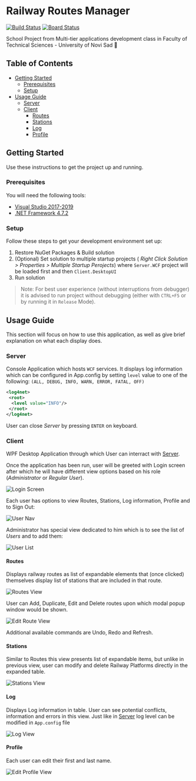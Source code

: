 # Railway Routes Manager

[![Build Status](https://dev.azure.com/dakenzi97/RvaProjekat/_apis/build/status/DaniloNovakovic.RVA_SchoolProject?branchName=master)](https://dev.azure.com/dakenzi97/RvaProjekat/_build/latest?definitionId=1&branchName=master)
[![Board Status](https://dev.azure.com/dakenzi97/d60d784a-e122-4c92-a447-3ccb352a5663/4248bfb9-fe72-4b6f-a6e7-193b9bfd7451/_apis/work/boardbadge/da74dcbe-8edf-4e01-a49a-5540bd8b75da?columnOptions=1)](https://dev.azure.com/dakenzi97/d60d784a-e122-4c92-a447-3ccb352a5663/_boards/board/t/4248bfb9-fe72-4b6f-a6e7-193b9bfd7451/Microsoft.RequirementCategory/)

School Project from Multi-tier applications development class in Faculty of Technical Sciences - University of Novi Sad 🏫

## Table of Contents

- [Getting Started](#Getting-Started)
  - [Prerequisites](#Prerequisites)
  - [Setup](#Setup)
- [Usage Guide](#Usage-Guide)
  - [Server](#Server)
  - [Client](#Client)
    - [Routes](#Routes)
    - [Stations](#Stations)
    - [Log](#Log)
    - [Profile](#Profile)


## Getting Started

Use these instructions to get the project up and running.

### Prerequisites

You will need the following tools:

* [Visual Studio 2017-2019](https://www.visualstudio.com/downloads/)
* [.NET Framework 4.7.2](https://dotnet.microsoft.com/download/dotnet-framework/net472)

### Setup

Follow these steps to get your development environment set up:

1. Restore NuGet Packages & Build solution
1. (Optional) Set solution to multiple startup projects ( *Right Click Solution > Properties > Multiple Startup Perojects*) where `Server.WCF` project will be loaded first and then `Client.DesktopUI`
1. Run solution


> Note: For best user experience (without interruptions from debugger) it is advised to run project without debugging (either with `CTRL+F5` or by running it in `Release` Mode).


## Usage Guide

This section will focus on how to use this application, as well as give brief explanation on what each display does.

### Server

Console Application which hosts `WCF` services. It displays log information which can be configured in App.config by setting `level` value to one of the following: `(ALL, DEBUG, INFO, WARN, ERROR, FATAL, OFF)`

```xml
<log4net>
 <root>
  <level value="INFO"/>
 </root>
</log4net>
```

User can close *Server* by pressing `ENTER` on keyboard.


### Client

WPF Desktop Application through which User can interract with [Server](#server).

Once the application has been run, user will be greeted with Login screen after which he will have different view options based on his role (*Administrator* or *Regular User*). 

![Login Screen](doc/login-screen.PNG)

Each user has options to view Routes, Stations, Log information, Profile and to Sign Out:

![User Nav](doc/user-nav.PNG)

Administrator has special view dedicated to him which is to see the list of *Users* and to add them:

![User List](doc/user-list.PNG)


#### Routes

Displays railway routes as list of expandable elements that (once clicked) themselves display list of stations that are included in that route. 

![Routes View](doc/routes-view.PNG)

User can Add, Duplicate, Edit and Delete routes upon which modal popup window would be shown.

![Edit Route View](doc/edit-route-view.PNG)

Additional available commands are Undo, Redo and Refresh.

#### Stations

Similar to Routes this view presents list of expandable items, but unlike in previous view, user can modify and delete Railway Platforms directly in the expanded table.

![Stations View](doc/stations-view.PNG)


#### Log

Displays Log information in table. User can see potential conflicts, information and errors in this view. Just like in [Server](#server) log level can be modified in `App.config` file

![Log View](doc/log-view.PNG)



#### Profile

Each user can edit their first and last name.

![Edit Profile View](doc/edit-profile-view.PNG)